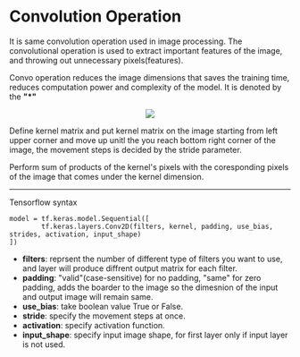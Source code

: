 # Convolution Operation

It is same convolution operation used in image processing. The convolutional operation is used to extract important features of the image, and throwing out unnecessary pixels(features). 

Convo operation reduces the image dimensions that saves the training time, reduces computation power and complexity of the model. It is denoted by the **"*"**


<p align="center">
  <img src="https://pengfeinie.github.io/images/image-20211017144936783.png" height="" width="" />
</p>


Define kernel matrix and put kernel matrix on the image starting from left upper corner and move up unitl the you reach bottom right corner of the image, the movement steps is decided by the stride parameter.

Perform sum of products of the kernel's pixels with the coresponding pixels of the image that comes under the kernel dimension.

---

Tensorflow syntax

    model = tf.keras.model.Sequential([
            tf.keras.layers.Conv2D(filters, kernel, padding, use_bias, strides, activation, input_shape)
    ])

* **filters**: reprsent the number of different type of filters you want to use, and layer will produce diffrent output matrix for each filter.
* **padding**: "valid"(case-sensitive) for no padding, "same" for zero padding, adds the boarder to the image so the dimesnion of the input and output image will remain same.
* **use_bias**: take boolean value True or False.
* **stride**: specify the movement steps at once.
* **activation**: specify activation function.
* **input_shape**: specify input image shape, for first layer only if input layer is not used.
